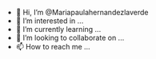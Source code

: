 - 👋 Hi, I’m @Mariapaulahernandezlaverde
- 👀 I’m interested in ...
- 🌱 I’m currently learning ...
- 💞️ I’m looking to collaborate on ...
- 📫 How to reach me ...

<!---
Mariapaulahernandezlaverde/Mariapaulahernandezlaverde is a ✨ special ✨ repository because its `README.md` (this file) appears on your GitHub profile.
You can click the Preview link to take a look at your changes.
--->
